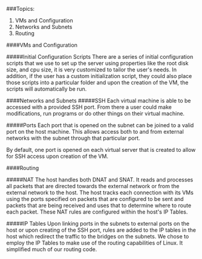 ###Topics:
1. VMs and Configuration
2. Networks and Subnets
3. Routing

####VMs and Configuration

#####Initial Configuration Scripts
There are a series of initial configuration scripts that we use to set up the server using properties like the root disk size, and cpu size, it is very customized to tailor the user's needs. In addition, if the user has a custom initialization script, they could also place those scripts into a particular folder and upon the creation of the VM, the scripts will automatically be run.

####Networks and Subnets
#####SSH
Each virtual machine is able to be accessed with a provided SSH port. From there a user could make modifications, run programs or do other things on their virtual machine. 

#####Ports
Each port that is opened on the subnet can be joined to a valid port on the host machine. This allows access both to and from external networks with the subnet through that particular port.

By default, one port is opened on each virtual server that is created to allow for SSH access upon creation of the VM.

####Routing

#####NAT
The host handles both DNAT and SNAT. It reads and processes all packets that are directed towards the external network or from the external network to the host. The host tracks each connection with its VMs using the ports specified on packets that are configured to be sent and packets that are being received and uses that to determine where to route each packet. These NAT rules are configured within the host's IP Tables.

#####IP Tables
Upon linking ports in the subnets to external ports on the host or upon creating of the SSH port, rules are added to the IP tables in the host which redirect the traffic to the bridges on the subnets. We chose to employ the IP Tables to make use of the routing capabilities of Linux. It simplified much of our routing code.

